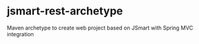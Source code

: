 # jsmart-rest-archetype
Maven archetype to create web project based on JSmart with Spring MVC integration
